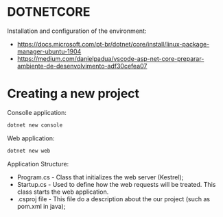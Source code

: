 # DOTNETCORE

Installation and configuration of the environment:
  - https://docs.microsoft.com/pt-br/dotnet/core/install/linux-package-manager-ubuntu-1904
  - https://medium.com/danielpadua/vscode-asp-net-core-preparar-ambiente-de-desenvolvimento-adf30cefea07

# Creating a new project

Consolle application:
```bash
dotnet new console
```
Web application:
```bash
dotnet new web
```

Application Structure:

- Program.cs - Class that initializes the web server (Kestrel);
- Startup.cs - Used to define how the web requests will be treated. This class starts the web application.
- .csproj file - This file do a description about the our project (such as pom.xml in java);

